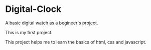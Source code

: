# Digital-Clock
 A basic digital watch as a begineer's project.

This is my first project.

This project helps me to learn the basics of html, css and javascript.
